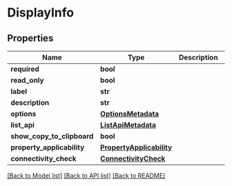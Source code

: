 # DisplayInfo

## Properties
Name | Type | Description | Notes
------------ | ------------- | ------------- | -------------
**required** | **bool** |  | [optional] 
**read_only** | **bool** |  | [optional] 
**label** | **str** |  | [optional] 
**description** | **str** |  | [optional] 
**options** | [**OptionsMetadata**](OptionsMetadata.md) |  | [optional] 
**list_api** | [**ListApiMetadata**](ListApiMetadata.md) |  | [optional] 
**show_copy_to_clipboard** | **bool** |  | [optional] 
**property_applicability** | [**PropertyApplicability**](PropertyApplicability.md) |  | [optional] 
**connectivity_check** | [**ConnectivityCheck**](ConnectivityCheck.md) |  | [optional] 

[[Back to Model list]](../README.md#documentation-for-models) [[Back to API list]](../README.md#documentation-for-api-endpoints) [[Back to README]](../README.md)

